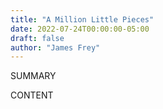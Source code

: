 ```yaml
---
title: "A Million Little Pieces"
date: 2022-07-24T00:00:00-05:00
draft: false
author: "James Frey"
---
```


SUMMARY

<!--more-->

CONTENT